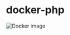 # docker-php

![Docker image](https://github.com/khamdullaevuz/docker-php/actions/workflows/docker-image.yml/badge.svg)
